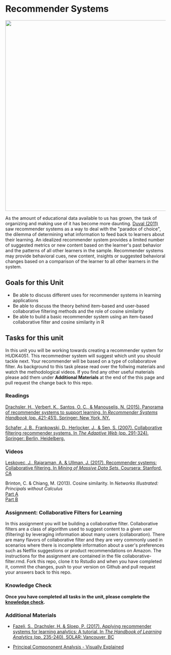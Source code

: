 # Recommender Systems

<img src="https://d2h0cx97tjks2p.cloudfront.net/blogs/wp-content/uploads/sites/2/2019/07/recommendation-system-project-in-R.png" width="600"><br>

As the amount of educational data available to us has grown, the task of organizing and making use of it has become more daunting. [Duval (2011)](dl.acm.org/citation.cfm?id=2090118) saw recommender systems as a way to deal with the "paradox of choice", the dilemma of determining what information to feed back to learners about their learning. An idealized recommender system provides a limited number of suggested metrics or new content based on the learner's past behavior and the patterns of all other learners in the sample. Recommender systems may provide behavioral cues, new content, insights or suggested behavioral changes based on a comparison of the learner to all other learners in the system.

## Goals for this Unit

* Be able to discuss different uses for recommender systems in learning applications
* Be able to discuss the theory behind item-based and user-based collaborative filtering methods and the role of cosine similarity 
* Be able to build a basic recommender system using an item-based collaborative filter and cosine similarity in R

## Tasks for this unit

In this unit you will be working towards creating a recommender system for HUDK4051. This recommedner system will suggest which unit you should tackle next. Your recommender will be based on a type of collaboratove filter. As background to this task please read over the follwing materials and watch the methodological videos. If you find any other useful materials please add them under **Additional Materials** at the end of the this page and pull request the change back to this repo.

### Readings

[Drachsler, H., Verbert, K., Santos, O. C., & Manouselis, N. (2015). Panorama of recommender systems to support learning. In *Recommender Systems Handbook* (pp. 421-451). Springer: New York, NY.](https://lirias.kuleuven.be/bitstream/123456789/476545/1/TEL_RecSys.pdf)

[Schafer, J. B., Frankowski, D., Herlocker, J., & Sen, S. (2007). Collaborative filtering recommender systems. In *The Adaptive Web* (pp. 291-324). Springer: Berlin, Heidelberg.](http://citeseerx.ist.psu.edu/viewdoc/download?doi=10.1.1.130.4520&rep=rep1&type=pdf)

### Videos

[Leskovec, J., Rajaraman, A. & Ullman, J. (2017). Recommender systems: Collaborative filtering. In *Mining of Massive Data Sets*. Coursera: Stanford, CA](https://www.youtube.com/watch?v=h9gpufJFF-0)

Brinton, C. & Chiang, M. (2013). Cosine similarity. In *Networks Illustrated: Principals without Calculus*  
[Part A](https://www.youtube.com/watch?v=C-JauEnlSlM)  
[Part B](https://www.youtube.com/watch?v=-gz1qdsM0tk)  

### Assignment: Collaborative Filters for Learning

In this assignment you will be building a collaborative filter. Collaborative filters are a class of algorithm used to suggest content to a given user (filtering) by leveraging information about many users (collaboration). There are many flavors of collaborative filter and they are very commonly used in scenarios where there is incomplete information about a user's preferences such as Netflix suggestions or product recommendations on Amazon. The instructions for the assignment are contained in the file collaborative-filter.rmd. Fork this repo, clone it to Rstudio and when you have completed it, commit the changes, push to your version on Github and pull request your answers back to this repo. 

### Knowledge Check  

**Once you have completed all tasks in the unit, please complete the [knowledge check](https://tccolumbia.qualtrics.com/jfe/form/SV_5mCqPdWk3KpfXjD).**

### Additional Materials

* [Fazeli, S., Drachsler, H. & Sloep, P. (2017). Applying recommender systems for learning analytics: A tutorial. In *The Handbook of Learning Analytics* (pp. 235-240). SOLAR: Vancouver, BC](https://solaresearch.org/hla-17/hla17-chapter20/) 

* [Principal Compononent Analysis - Visually Explained](http://setosa.io/ev/principal-component-analysis/)
